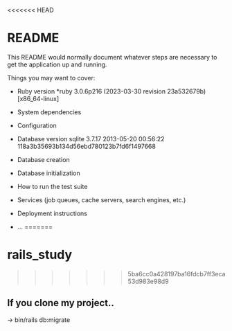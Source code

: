 <<<<<<< HEAD
# README

This README would normally document whatever steps are necessary to get the
application up and running.

Things you may want to cover:

* Ruby version
*ruby 3.0.6p216 (2023-03-30 revision 23a532679b) [x86_64-linux]

* System dependencies

* Configuration

* Database version
sqlite 3.7.17 2013-05-20 00:56:22 118a3b35693b134d56ebd780123b7fd6f1497668

* Database creation

* Database initialization

* How to run the test suite

* Services (job queues, cache servers, search engines, etc.)

* Deployment instructions

* ...
=======
# rails_study
>>>>>>> 5ba6cc0a428197ba16fdcb7ff3eca53d983e98d9


## If you clone my project..
-> bin/rails db:migrate
